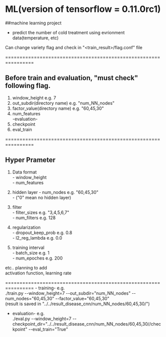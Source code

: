 # ML(version of tensorflow = 0.11.0rc1)

##machine learning project
- predict the number of cold treatment using evrionment data(temperature, etc)

Can change variety flag and check in "<train_result>/flag.conf" file

================================================================
## Before train and evaluation, "must check" following flag.  
1. window_height                e.g. 7  
2. out_subdir(directory name)   e.g. "num_NN_nodes"  
3. factor_value(directory name) e.g. "60,45,30"  
4. num_features  
-evaluation-  
4. checkpoint  
5. eval_train  

================================================================
## Hyper Prameter  
1. Data format  
\- window_height  
\- num_features  

2. hidden layer 
\- num_nodes            e.g. "60,45,30"  
\- ("0" mean no hidden layer)  

3. filter  
\- filter_sizes         e.g. "3,4,5,6,7"  
\- num_filters          e.g. 128  

4. regularization  
\- dropout_keep_prob    e.g. 0.8  
\- l2_reg_lambda        e.g. 0.0  

5. training interval  
\- batch_size           e.g. 1  
\- num_epoches          e.g. 200  

etc.. planning to add  
activation function, learning rate  

================================================================
\- training- e.g.  
./train.py --window_height=7 --out_subdir="num_NN_nodes" --num_nodes="60,45,30" --factor_value="60,45,30"  
(result is saved in "../../result_disease_cnn/num_NN_nodes/60,45,30/<datetime>")  

- evaluation- e.g.  
./eval.py --window_height=7 --checkpoint_dir="../../result_disease_cnn/num_NN_nodes/60,45,30/<datetime>/checkpoint" --eval_train="True"  
